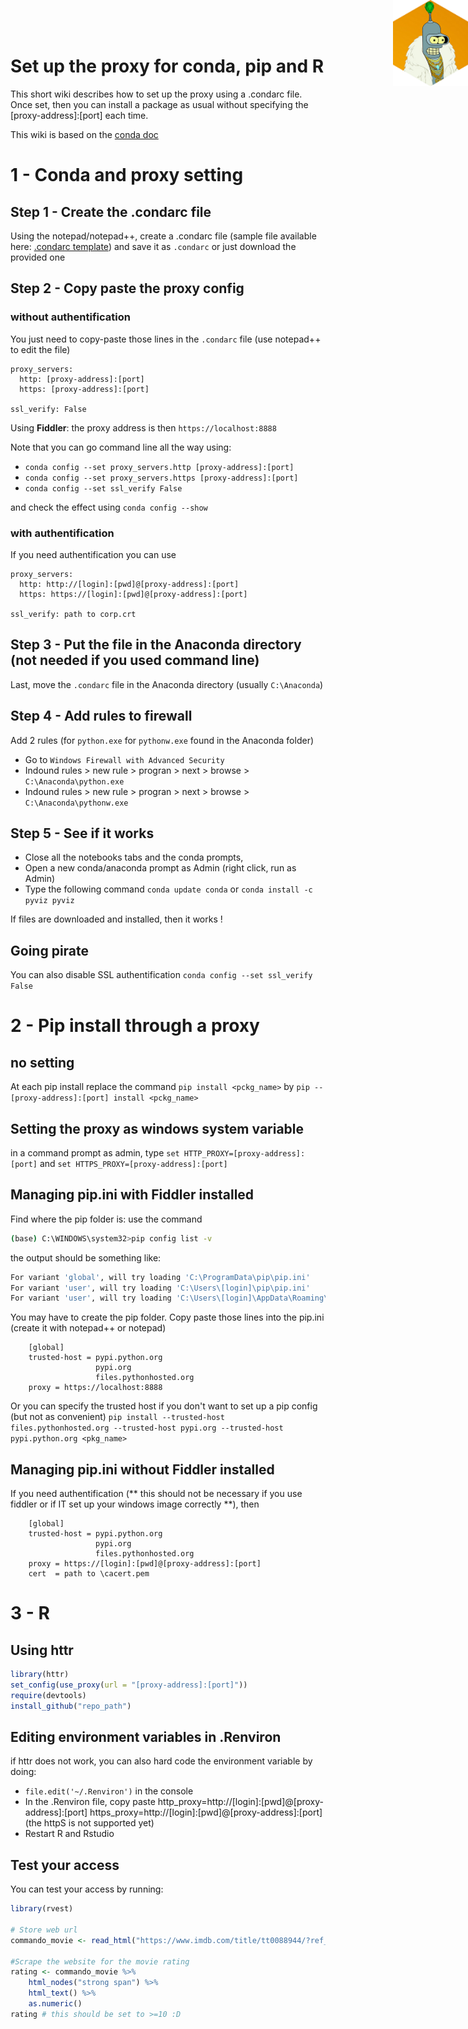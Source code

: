 <img src="bender_hex_mini.png" style="position:absolute;top:0px;right:0px;" width="120px" align="right" />

# Set up the proxy for conda, pip and R

This short wiki describes how to set up the proxy using a .condarc file. Once set, then you can install a package as usual without specifying the [proxy-address]:[port] each time.

This wiki is based on the [conda doc](http://conda.io/docs/user-guide/configuration/use-winxp-with-proxy.html) 

# 1 - Conda and proxy setting
## Step 1 - Create the .condarc file
Using the notepad/notepad++, create a .condarc file (sample file available here: [.condarc template](https://conda.io/docs/user-guide/configuration/sample-condarc.html)) and save it as `.condarc` or just download the provided one

## Step 2 - Copy paste the proxy config
### without authentification
You just need to copy-paste those lines in the `.condarc` file (use notepad++ to edit the file)

```
proxy_servers:
  http: [proxy-address]:[port]
  https: [proxy-address]:[port]

ssl_verify: False
```
Using **Fiddler**: the proxy address is then `https://localhost:8888`


Note that you can go command line all the way using:
 * `conda config --set proxy_servers.http [proxy-address]:[port]` 
 * `conda config --set proxy_servers.https [proxy-address]:[port]` 
 * `conda config --set ssl_verify False`
 
 and check the effect using `conda config --show`

### with authentification
If you need authentification you can use

```
proxy_servers:
  http: http://[login]:[pwd]@[proxy-address]:[port]
  https: https://[login]:[pwd]@[proxy-address]:[port]

ssl_verify: path to corp.crt
```

## Step 3 - Put the file in the Anaconda directory (not needed if you used command line)

Last, move the `.condarc` file in the Anaconda directory (usually `C:\Anaconda`) 

## Step 4 - Add rules to firewall

Add 2 rules (for `python.exe` for `pythonw.exe` found in the Anaconda folder)

 - Go to `Windows Firewall with Advanced Security`
 - Indound rules > new rule > progran > next > browse > `C:\Anaconda\python.exe`
 - Indound rules > new rule > progran > next > browse > `C:\Anaconda\pythonw.exe`

## Step 5 - See if it works

- Close all the notebooks tabs and the conda prompts, 
- Open a new conda/anaconda prompt as Admin (right click, run as Admin) 
- Type the following command `conda update conda` or `conda install -c pyviz pyviz` 

If files are downloaded and installed, then it works !

## Going pirate

You can also disable SSL authentification	`conda config --set ssl_verify False`

# 2 - Pip install through a proxy
## no setting

At each pip install replace the command `pip install <pckg_name>` by `pip -- [proxy-address]:[port] install <pckg_name>`

## Setting the proxy as windows system variable

in a command prompt as admin, type `set HTTP_PROXY=[proxy-address]:[port]` and `set HTTPS_PROXY=[proxy-address]:[port]`

## Managing pip.ini with Fiddler installed

Find where the pip folder is: use the command 

```bash
(base) C:\WINDOWS\system32>pip config list -v
```
the output should be something like:

```bash
For variant 'global', will try loading 'C:\ProgramData\pip\pip.ini'
For variant 'user', will try loading 'C:\Users\[login]\pip\pip.ini'
For variant 'user', will try loading 'C:\Users\[login]\AppData\Roaming\pip\pip.ini'
```
You may have to create the pip folder. Copy paste those lines into the pip.ini (create it with notepad++ or notepad)

```
    [global]
    trusted-host = pypi.python.org
                   pypi.org
                   files.pythonhosted.org
    proxy = https://localhost:8888 
```

Or you can specify the trusted host if you don't want to set up a pip config (but not as convenient)
`pip install --trusted-host files.pythonhosted.org --trusted-host pypi.org --trusted-host pypi.python.org <pkg_name>`

## Managing pip.ini without Fiddler installed

If you need authentification (** this should not be necessary if you use fiddler or if IT set up your windows image correctly **), then
```
    [global]
    trusted-host = pypi.python.org
                   pypi.org
                   files.pythonhosted.org
    proxy = https://[login]:[pwd]@[proxy-address]:[port]
    cert  = path to \cacert.pem
```

# 3 - R

## Using httr
```r
library(httr)
set_config(use_proxy(url = "[proxy-address]:[port]"))
require(devtools)
install_github("repo_path")
```

## Editing environment variables in .Renviron

if httr does not work, you can also hard code the environment variable by doing:

* `file.edit('~/.Renviron')` in the console
* In the .Renviron file, copy paste  http_proxy=http://[login]:[pwd]@[proxy-address]:[port]
   https_proxy=http://[login]:[pwd]@[proxy-address]:[port]   (the httpS is not supported yet)
* Restart R and Rstudio

## Test your access

You can test your access by running:

```r
library(rvest)

# Store web url
commando_movie <- read_html("https://www.imdb.com/title/tt0088944/?ref_=nm_flmg_act_58")

#Scrape the website for the movie rating
rating <- commando_movie %>% 
    html_nodes("strong span") %>%
    html_text() %>%
    as.numeric()
rating # this should be set to >=10 :D
```
